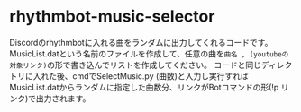 # rhythmbot-music-selector
Discordのrhythmbotに入れる曲をランダムに出力してくれるコードです。
MusicList.datという名前のファイルを作成して、任意の曲を`曲名 , (youtubeの対象リンク)`の形で書き込んでリストを作成してください。
コードと同じディレクトリに入れた後、cmdでSelectMusic.py (曲数)と入力し実行すれば
MusicList.datからランダムに指定した曲数分、リンクがBotコマンドの形(!p リンク)で出力されます。
